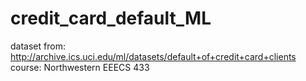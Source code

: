 # credit_card_default_ML

dataset from: http://archive.ics.uci.edu/ml/datasets/default+of+credit+card+clients
course: Northwestern EEECS 433
